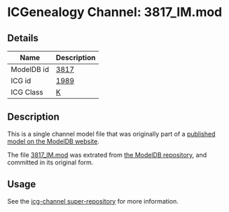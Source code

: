 # ICGenealogy Channel: 3817\_IM.mod

## Details

Name | Description
---- | -----------
ModelDB id | [3817](http://senselab.med.yale.edu/ModelDB/ShowModel.cshtml?model=3817)
ICG id | [1989](http://icg.neurotheory.ox.ac.uk/channels/1/1989)
ICG Class | [K](http://icg.neurotheory.ox.ac.uk/channels/1)

## Description

This is a single channel model file that was originally part of a [published model on the ModelDB website](http://senselab.med.yale.edu/mModelDB/ShowModel.cshtml?model=3817).

The file [3817\_IM.mod](3817_IM.mod) was extrated from [the ModelDB repository](http://senselab.med.yale.edu/ModelDB/ShowModel.cshtml?model=3817), and committed in its original form.

## Usage

See the [icg-channel super-repository](https://github.com/icgenealogy/icg-channels) for more information.